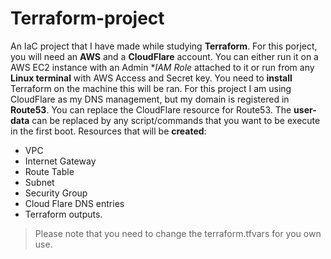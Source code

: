 # Terraform-project
An IaC project that I have made while studying **Terraform**.
For this porject, you will need an **AWS** and a **CloudFlare** account.
You can either run it on a AWS EC2 instance with an Admin **IAM Role* attached to it or run from any **Linux terminal** with AWS Access and Secret key.
You need to **install** Terraform on the machine this will be ran.
For this project I am using CloudFlare as my DNS management, but my domain is registered in **Route53**.
You can replace the CloudFlare resource for Route53.
The **user-data** can be replaced by any script/commands that you want to be execute in the first boot.
Resources that will be **created**:
- VPC
- Internet Gateway
- Route Table
- Subnet
- Security Group
- Cloud Flare DNS entries
- Terraform outputs.
> Please note that you need to change the terraform.tfvars for you own use.